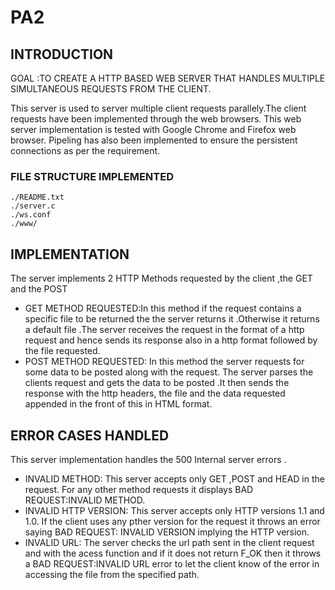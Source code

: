 # PA2
## INTRODUCTION
GOAL :TO CREATE A HTTP BASED WEB SERVER THAT HANDLES MULTIPLE SIMULTANEOUS REQUESTS FROM THE CLIENT. 

This server is used to server multiple client requests parallely.The client requests have been implemented through the web browsers. This web server implementation is tested with Google Chrome and Firefox web browser. Pipeling has also been implemented to ensure the persistent connections as per the requirement.

### FILE STRUCTURE IMPLEMENTED
```
./README.txt
./server.c
./ws.conf
./www/

```

## IMPLEMENTATION

The server implements 2 HTTP Methods requested by the client ,the GET and the POST

* GET METHOD REQUESTED:In this method if the request contains a specific file to be returned the the server returns it .Otherwise it returns a default file .The server receives the request in the format of a http request and hence sends its response also in a http format followed by the file requested.
* POST METHOD REQUESTED: In this method the server requests for some data to be posted along with the request. The server parses the clients request and gets the data to be posted .It then sends the response with the http headers, the file and the data requested appended in the front of this in HTML format.

## ERROR CASES HANDLED

This server implementation handles the 500 Internal server errors .
* INVALID METHOD: This server accepts only GET ,POST and HEAD in the request. For any other method requests it displays BAD REQUEST:INVALID METHOD.
* INVALID HTTP VERSION: This server accepts only HTTP versions 1.1 and 1.0. If the client uses any pther version for the request it throws an error saying BAD REQUEST: INVALID VERSION implying the HTTP version.
* INVALID URL: The server checks the url path sent in the client request and with the acess function and if it does not return F_OK then it throws a BAD REQUEST:INVALID URL error to let the client know of the error in accessing the file from the specified path.


